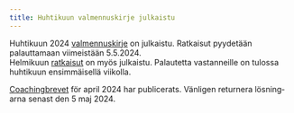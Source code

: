 ```yaml
---
title: Huhtikuun valmennuskirje julkaistu
---
```


Huhtikuun 2024 [valmennuskirje](https://drive.google.com/file/d/1kZczqYsG8l9Fa1Kyqs3DxY5gQMFOfRNs/view) on julkaistu.
Ratkaisut pyydetään palauttamaan viimeistään 5.5.2024.<br>
Helmikuun [ratkaisut](https://drive.google.com/file/d/1Q0vNEc9vi-b_xaxi-gfIzPTKXcFxoQYY/view) on myös julkaistu.
Palautetta vastanneille on tulossa huhtikuun ensimmäisellä viikolla.

<span lang="sv-FI">[Coachingbrevet](https://drive.google.com/file/d/1Qt6Mqssm5UXb4BP6pDeOPETeuPyS7zdH/view) för april 2024 har publicerats.
Vänligen returnera lösningarna senast den 5 maj 2024.<br>
</span>

